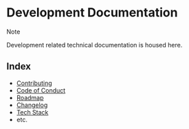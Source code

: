 # Development Documentation

> [!NOTE]
> Development related technical documentation is housed here.

## Index

- [Contributing](contributing.md)
- [Code of Conduct](coc.md)
- [Roadmap](roadmap.md)
- [Changelog](changlog.md)
- [Tech Stack](techstack.md)
- etc.

